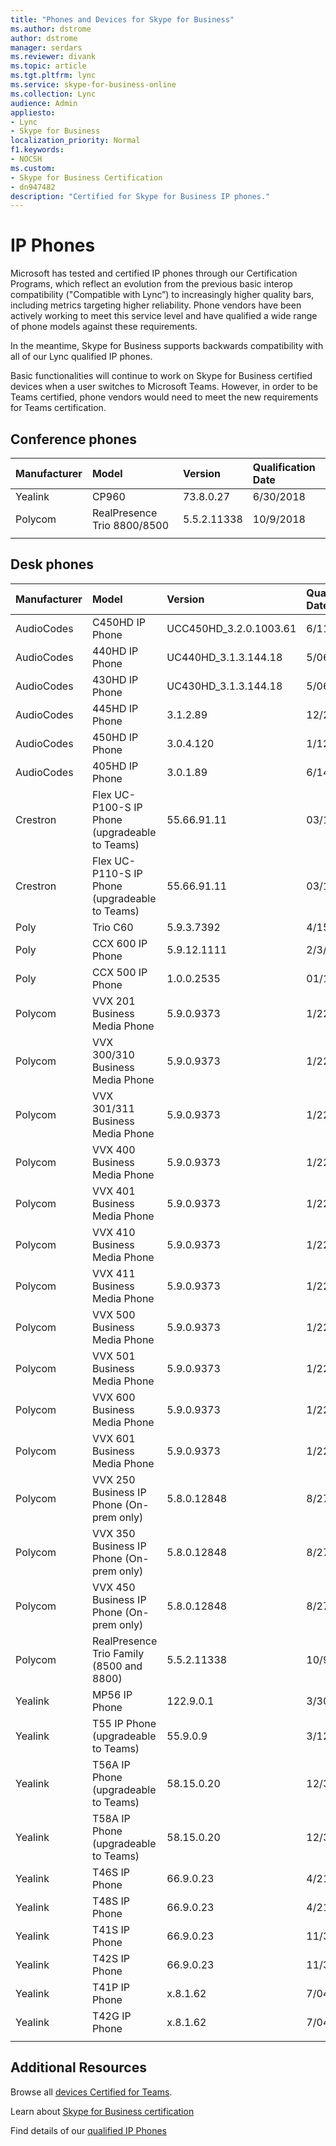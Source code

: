 ```yaml
---
title: "Phones and Devices for Skype for Business"
ms.author: dstrome
author: dstrome
manager: serdars
ms.reviewer: divank
ms.topic: article
ms.tgt.pltfrm: lync
ms.service: skype-for-business-online
ms.collection: Lync
audience: Admin
appliesto:
- Lync
- Skype for Business 
localization_priority: Normal
f1.keywords:
- NOCSH
ms.custom:
- Skype for Business Certification
- dn947482
description: "Certified for Skype for Business IP phones."
---
```


# IP Phones

Microsoft has tested and certified IP phones through our Certification Programs, which reflect an evolution from the previous basic interop compatibility ("Compatible with Lync”) to increasingly higher quality bars, including metrics targeting higher reliability. Phone vendors have been actively working to meet this service level and have qualified a wide range of phone models against these requirements.

In the meantime, Skype for Business supports backwards compatibility with all of our Lync qualified IP phones. 

Basic functionalities will continue to work on Skype for Business certified devices when a user switches to Microsoft Teams. However, in order to be Teams certified, phone vendors would need to meet the new requirements for Teams certification.

## Conference phones

|Manufacturer | Model| Version| Qualification Date|
|:--- |:--- |:--- |:--- |
| Yealink| CP960| 73.8.0.27| 6/30/2018|
| Polycom| RealPresence Trio 8800/8500| 5.5.2.11338 | 10/9/2018|
||||

## Desk phones

|Manufacturer | Model| Version| Qualification Date|
|:--- |:--- |:--- |:--- |
| AudioCodes |C450HD IP Phone|UCC450HD_3.2.0.1003.61|6/11/2019|
| AudioCodes |440HD IP Phone|UC440HD_3.1.3.144.18|5/06/2019|
| AudioCodes |430HD IP Phone|UC430HD_3.1.3.144.18|5/06/2019|
| AudioCodes |445HD IP Phone|3.1.2.89 |12/21/2018|
| AudioCodes |450HD IP Phone|3.0.4.120 |1/12/2018|
| AudioCodes |405HD IP Phone|3.0.1.89 |6/14/2017|
| Crestron |Flex UC-P100-S IP Phone (upgradeable to Teams)|55.66.91.11 |03/14/2019|
| Crestron |Flex UC-P110-S IP Phone (upgradeable to Teams)|55.66.91.11 |03/14/2019|
|Poly| Trio C60|5.9.3.7392|4/15/2020|
| Poly| CCX 600 IP Phone|5.9.12.1111 |2/3/2020 |
| Poly| CCX 500 IP Phone| 1.0.0.2535 | 01/10/2020|
| Polycom |VVX 201 Business Media Phone|5.9.0.9373 |1/22/2019|
| Polycom |VVX 300/310 Business Media Phone|5.9.0.9373 |1/22/2019|
| Polycom |VVX 301/311 Business Media Phone|5.9.0.9373 |1/22/2019|
| Polycom |VVX 400 Business Media Phone|5.9.0.9373 |1/22/2019|
| Polycom |VVX 401 Business Media Phone|5.9.0.9373 |1/22/2019|
| Polycom |VVX 410 Business Media Phone|5.9.0.9373 |1/22/2019|
| Polycom |VVX 411 Business Media Phone|5.9.0.9373 |1/22/2019|
| Polycom |VVX 500 Business Media Phone|5.9.0.9373 |1/22/2019|
| Polycom |VVX 501 Business Media Phone|5.9.0.9373 |1/22/2019|
| Polycom |VVX 600 Business Media Phone|5.9.0.9373 |1/22/2019|
| Polycom |VVX 601 Business Media Phone|5.9.0.9373 |1/22/2019|
| Polycom |VVX 250 Business IP Phone (On-prem only)|5.8.0.12848 |8/27/2018|
| Polycom |VVX 350 Business IP Phone (On-prem only)|5.8.0.12848 |8/27/2018|
| Polycom |VVX 450 Business IP Phone (On-prem only)|5.8.0.12848 |8/27/2018|
|Polycom| RealPresence Trio Family (8500 and 8800)|5.5.2.11338|10/9/2017|
| Yealink |MP56 IP Phone |122.9.0.1|3/30/2020|
| Yealink |T55 IP Phone (upgradeable to Teams) |55.9.0.9 |3/12/2019|
| Yealink |T56A IP Phone (upgradeable to Teams) | 58.15.0.20 |12/30/2018|
| Yealink |T58A IP Phone (upgradeable to Teams) | 58.15.0.20 |12/30/2018|
| Yealink |T46S IP Phone |66.9.0.23 |4/21/2018|
| Yealink |T48S IP Phone |66.9.0.23 |4/21/2018|
| Yealink |T41S IP Phone |66.9.0.23 |11/30/2017|
| Yealink |T42S IP Phone |66.9.0.23 |11/30/2017|
| Yealink |T41P IP Phone |x.8.1.62 |7/04/2017|
| Yealink |T42G IP Phone |x.8.1.62 |7/04/2017|
||||

## Additional Resources

Browse all [devices Certified for Teams](https://products.office.com/microsoft-teams/across-devices/devices).

Learn about [Skype for Business certification](overview.md)

Find details of our [qualified IP Phones](../lync-cert/ip-phones.md)
